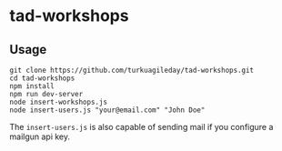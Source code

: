 tad-workshops
=============

Usage
-----

```
git clone https://github.com/turkuagileday/tad-workshops.git
cd tad-workshops
npm install
npm run dev-server
node insert-workshops.js
node insert-users.js "your@email.com" "John Doe"
```

The `insert-users.js` is also capable of sending mail if you configure a mailgun api key.
